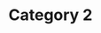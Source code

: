 ---
title: Category 2
medalCategory: 'Category 2'
bo6ZombieMedal: true

medals: 
-   
    name: Medal 4 title
    description: 100 kills rapidly
-   
    name: Medal 5 title
    description: 19 kills rapidly
-   
    name: Medal 6 title
    description: 23 kills rapidly

layout: 'medalsLayout.njk'
tags: bo6Medal
---